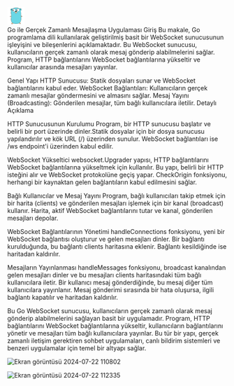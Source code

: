   <a href="https://golang.org/" target="_blank" rel="noreferrer"> 
        <img src="https://raw.githubusercontent.com/devicons/devicon/master/icons/go/go-original.svg" alt="golang" width="40" height="40"/> 
    </a>
    <br>
Go ile Gerçek Zamanlı Mesajlaşma Uygulaması
Giriş
Bu makale, Go programlama dili kullanılarak geliştirilmiş basit bir WebSocket sunucusunun işleyişini ve bileşenlerini açıklamaktadır. Bu WebSocket sunucusu, kullanıcıların gerçek zamanlı olarak mesaj gönderip alabilmelerini sağlar. Program, HTTP bağlantılarını WebSocket bağlantılarına yükseltir ve kullanıcılar arasında mesajları yayınlar.

Genel Yapı
HTTP Sunucusu: Statik dosyaları sunar ve WebSocket bağlantılarını kabul eder.
WebSocket Bağlantıları: Kullanıcıların gerçek zamanlı mesajlar göndermesini ve almasını sağlar.
Mesaj Yayını (Broadcasting): Gönderilen mesajlar, tüm bağlı kullanıcılara iletilir.
Detaylı Açıklama

HTTP Sunucusunun Kurulumu
Program, bir HTTP sunucusu başlatır ve belirli bir port üzerinde dinler.Statik dosyalar için bir dosya sunucusu yapılandırılır ve kök URL (/) üzerinden sunulur. WebSocket bağlantıları ise /ws endpoint'i üzerinden kabul edilir.

WebSocket Yükseltici
websocket.Upgrader yapısı, HTTP bağlantılarını WebSocket bağlantılarına yükseltmek için kullanılır. Bu yapı, belirli bir HTTP isteğini alır ve WebSocket protokolüne geçiş yapar. CheckOrigin fonksiyonu, herhangi bir kaynaktan gelen bağlantıların kabul edilmesini sağlar.

Bağlı Kullanıcılar ve Mesaj Yayını
Program, bağlı kullanıcıları takip etmek için bir harita (clients) ve gönderilen mesajları işlemek için bir kanal (broadcast) kullanır. Harita, aktif WebSocket bağlantılarını tutar ve kanal, gönderilen mesajları depolar.

WebSocket Bağlantılarının Yönetimi
handleConnections fonksiyonu, yeni bir WebSocket bağlantısı oluşturur ve gelen mesajları dinler. Bir bağlantı kurulduğunda, bu bağlantı clients haritasına eklenir. Bağlantı kesildiğinde ise haritadan kaldırılır.

Mesajların Yayınlanması
handleMessages fonksiyonu, broadcast kanalından gelen mesajları dinler ve bu mesajları clients haritasındaki tüm bağlı kullanıcılara iletir. Bir kullanıcı mesaj gönderdiğinde, bu mesaj diğer tüm kullanıcılara yayınlanır. Mesaj gönderimi sırasında bir hata oluşursa, ilgili bağlantı kapatılır ve haritadan kaldırılır.

Bu Go WebSocket sunucusu, kullanıcıların gerçek zamanlı olarak mesaj gönderip alabilmelerini sağlayan basit bir uygulamadır. Program, HTTP bağlantılarını WebSocket bağlantılarına yükseltir, kullanıcıların bağlantılarını yönetir ve mesajları tüm bağlı kullanıcılara yayınlar. Bu tür bir yapı, gerçek zamanlı iletişim gerektiren sohbet uygulamaları, canlı bildirim sistemleri ve benzeri uygulamalar için temel bir altyapı sağlar.

![Ekran görüntüsü 2024-07-22 110802](https://github.com/user-attachments/assets/ead9c75f-e655-4e9c-9e24-be906a4457bd)

![Ekran görüntüsü 2024-07-22 112335](https://github.com/user-attachments/assets/d307c0ac-0960-432f-a8f1-b91634f261ff)










